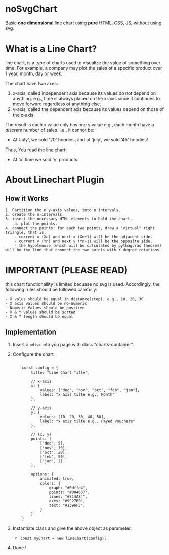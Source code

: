 # noSvgChart
Basic **one dimensional** line chart using **pure** HTML, CSS, JS, without using svg.


# What is a Line Chart? 
line chart, is a type of charts used to visualize the value of something over time. For example, a company may plot the sales of a specific product over 1 year, month, day or week.

The chart have two axes:
1. x-axis, called independent axis because its values do not depend on anything. e.g., time is always placed on the x-axis since it continues to move forward regardless of anything else.
2. y-axis, called the dependent axis because its values depend on those of the x-axis


The result is each x value only has one y value e.g., each month have a *discrete* number of sales. i.e., it cannot be:
- At 'July', we sold '20' hoodies, and at 'july', we sold '45' hoodies!

Thus, You read the line chart:
- At 'x' time we sold 'y' products.


# About Linechart Plugin

## How it Works
    1. Partition the n y-axis values, into n intervals.
    2. create the n-intervals.
    3. insert the necessary HTML elements to hold the chart.
        a. plot the points.
    4. connect the points: for each two points, draw a "virtual" right triangle, that is:
        - current x (Xn) and next x (Xn+1) will be the adjacent side.
        - current y (Yn) and next y (Yn+1) will be the opposite side.
        - the hypotenuse (which will be calculated by pythagoras theorem) will be the line that connect the two points with X degree rotations.




# IMPORTANT (PLEASE READ)

this chart functionallity is limited becuase no svg is used. Accordingly, the following rules should be followed carefully:

    - X valus should be equal in distance(step). e.g., 10, 20, 30
    - X axis values should be no-numeric
    - Numeric Values should be positive
    - X & Y values should be sorted
    - X & Y length should be equal

## Implementation
1. Insert a `<div>` into you page with class "charts-container".
2. Configure the chart

    ```

        const config = {
            title: "Line Chart Title",

            // x-axis
            x: {
                values: ["dec", "nov", "oct", "feb", "jan"],
                label: "x axis tilte e.g., Month"
            },

            // y-axis
            y: {
                values: [10, 20, 30, 40, 50],
                label: "x axis tilte e.g., Payed Vouchers"
            },

            // (x, y)
            points: [
                ["dec", 5],
                ["nov", 10],
                ["oct", 20],
                ["feb", 50],
                ["jan", 2]
            ],

            options: {
                animated: true,
                colors: {
                    graph: "#0dffe4",
                    points: "#004637",
                    lines: "#814A84",
                    axes: "#9C27B0",
                    text: "#1396F3",
                }
            }
        }

    ```

3. Instantiate class and give the above object as parameter.
    - `const myChart = new lineChart(config);`
4. Done !
